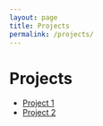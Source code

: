 ```yaml
---
layout: page
title: Projects
permalink: /projects/
---
```


# Projects
- [Project 1](https://github.com/yourusername/project1)
- [Project 2](https://github.com/yourusername/project2)